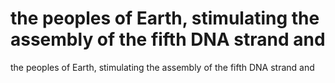 # the peoples of Earth, stimulating the assembly of the fifth DNA strand and

the peoples of Earth, stimulating the assembly of the fifth DNA strand and